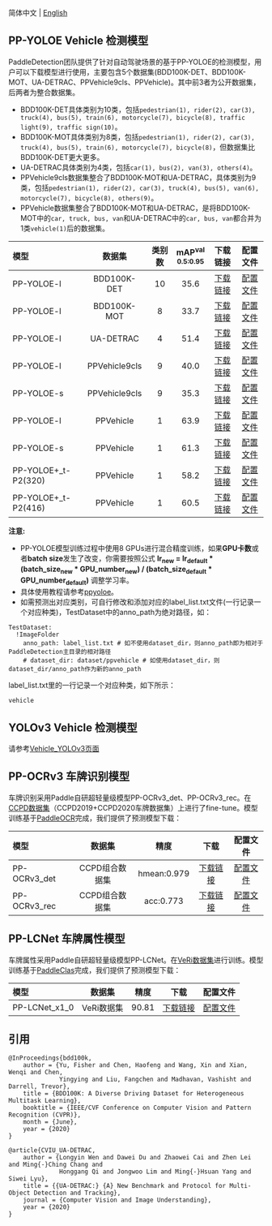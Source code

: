 简体中文 | [English](README.md)

## PP-YOLOE Vehicle 检测模型

PaddleDetection团队提供了针对自动驾驶场景的基于PP-YOLOE的检测模型，用户可以下载模型进行使用，主要包含5个数据集(BDD100K-DET、BDD100K-MOT、UA-DETRAC、PPVehicle9cls、PPVehicle)。其中前3者为公开数据集，后两者为整合数据集。
- BDD100K-DET具体类别为10类，包括`pedestrian(1), rider(2), car(3), truck(4), bus(5), train(6), motorcycle(7), bicycle(8), traffic light(9), traffic sign(10)`。
- BDD100K-MOT具体类别为8类，包括`pedestrian(1), rider(2), car(3), truck(4), bus(5), train(6), motorcycle(7), bicycle(8)`，但数据集比BDD100K-DET更大更多。
- UA-DETRAC具体类别为4类，包括`car(1), bus(2), van(3), others(4)`。
- PPVehicle9cls数据集整合了BDD100K-MOT和UA-DETRAC，具体类别为9类，包括`pedestrian(1), rider(2), car(3), truck(4), bus(5), van(6), motorcycle(7), bicycle(8), others(9)`。
- PPVehicle数据集整合了BDD100K-MOT和UA-DETRAC，是将BDD100K-MOT中的`car, truck, bus, van`和UA-DETRAC中的`car, bus, van`都合并为1类`vehicle(1)`后的数据集。


|    模型   |       数据集     | 类别数  | mAP<sup>val<br>0.5:0.95 |  下载链接  | 配置文件 |
|:---------|:---------------:|:------:|:-----------------------:|:---------:| :-----: |
|PP-YOLOE-l|   BDD100K-DET   |   10   |  35.6 | [下载链接](https://paddledet.bj.bcebos.com/models/ppyoloe_crn_l_36e_bdd100kdet.pdparams) | [配置文件](./ppyoloe_crn_l_36e_bdd100kdet.yml) |
|PP-YOLOE-l|   BDD100K-MOT   |   8    |  33.7 | [下载链接](https://paddledet.bj.bcebos.com/models/ppyoloe_crn_l_36e_bdd100kmot.pdparams) | [配置文件](./ppyoloe_crn_l_36e_bdd100kmot.yml) |
|PP-YOLOE-l|   UA-DETRAC     |   4    |  51.4 | [下载链接](https://paddledet.bj.bcebos.com/models/ppyoloe_crn_l_36e_uadetrac.pdparams) | [配置文件](./ppyoloe_crn_l_36e_uadetrac.yml) |
|PP-YOLOE-l|   PPVehicle9cls |   9    |  40.0 | [下载链接](https://paddledet.bj.bcebos.com/models/mot_ppyoloe_l_36e_ppvehicle9cls.pdparams) | [配置文件](./mot_ppyoloe_l_36e_ppvehicle9cls.yml) |
|PP-YOLOE-s|   PPVehicle9cls |   9    |  35.3 | [下载链接](https://paddledet.bj.bcebos.com/models/mot_ppyoloe_s_36e_ppvehicle9cls.pdparams) | [配置文件](./mot_ppyoloe_s_36e_ppvehicle9cls.yml) |
|PP-YOLOE-l|   PPVehicle     |   1    |  63.9 | [下载链接](https://paddledet.bj.bcebos.com/models/mot_ppyoloe_l_36e_ppvehicle.pdparams) | [配置文件](./mot_ppyoloe_l_36e_ppvehicle.yml) |
|PP-YOLOE-s|   PPVehicle     |   1    |  61.3  | [下载链接](https://paddledet.bj.bcebos.com/models/mot_ppyoloe_s_36e_ppvehicle.pdparams) | [配置文件](./mot_ppyoloe_s_36e_ppvehicle.yml) |
|PP-YOLOE+_t-P2(320)|   PPVehicle   |   1    |  58.2  | [下载链接](https://bj.bcebos.com/v1/paddledet/models/pipeline/mot_ppyoloe_t_p2_60e_ppvehicle.zip) | [配置文件](./ppyoloe_plus_crn_t_p2_60e_ppvehicle.yml) |
|PP-YOLOE+_t-P2(416)|   PPVehicle   |   1    |  60.5  | [下载链接](https://bj.bcebos.com/v1/paddledet/models/pipeline/mot_ppyoloe_t_p2_60e_ppvehicle.zip) | [配置文件](./ppyoloe_plus_crn_t_p2_60e_ppvehicle.yml) |


**注意:**
- PP-YOLOE模型训练过程中使用8 GPUs进行混合精度训练，如果**GPU卡数**或者**batch size**发生了改变，你需要按照公式 **lr<sub>new</sub> = lr<sub>default</sub> * (batch_size<sub>new</sub> * GPU_number<sub>new</sub>) / (batch_size<sub>default</sub> * GPU_number<sub>default</sub>)** 调整学习率。
- 具体使用教程请参考[ppyoloe](../ppyoloe#getting-start)。
- 如需预测出对应类别，可自行修改和添加对应的label_list.txt文件(一行记录一个对应种类)，TestDataset中的anno_path为绝对路径，如：
```
TestDataset:
  !ImageFolder
    anno_path: label_list.txt # 如不使用dataset_dir，则anno_path即为相对于PaddleDetection主目录的相对路径
    # dataset_dir: dataset/ppvehicle # 如使用dataset_dir，则dataset_dir/anno_path作为新的anno_path
```
label_list.txt里的一行记录一个对应种类，如下所示：
```
vehicle
```

## YOLOv3 Vehicle 检测模型

请参考[Vehicle_YOLOv3页面](./vehicle_yolov3/README_cn.md)

## PP-OCRv3 车牌识别模型

车牌识别采用Paddle自研超轻量级模型PP-OCRv3_det、PP-OCRv3_rec。在[CCPD数据集](https://github.com/detectRecog/CCPD)（CCPD2019+CCPD2020车牌数据集）上进行了fine-tune。模型训练基于[PaddleOCR](https://github.com/PaddlePaddle/PaddleOCR/blob/release/2.6/applications/%E8%BD%BB%E9%87%8F%E7%BA%A7%E8%BD%A6%E7%89%8C%E8%AF%86%E5%88%AB.md)完成，我们提供了预测模型下载：

|    模型   |  数据集  | 精度 | 下载  | 配置文件 |
|:---------|:-------:|:------:| :----: | :------:|
| PP-OCRv3_det | CCPD组合数据集 |  hmean:0.979 |[下载链接](https://bj.bcebos.com/v1/paddledet/models/pipeline/ch_PP-OCRv3_det_infer.tar.gz) | [配置文件](https://github.com/PaddlePaddle/PaddleOCR/blob/dygraph/configs/det/ch_PP-OCRv3/ch_PP-OCRv3_det_cml.yml) |
| PP-OCRv3_rec | CCPD组合数据集 |  acc:0.773 |[下载链接](https://bj.bcebos.com/v1/paddledet/models/pipeline/ch_PP-OCRv3_rec_infer.tar.gz) | [配置文件](https://github.com/PaddlePaddle/PaddleOCR/blob/dygraph/configs/rec/PP-OCRv3/ch_PP-OCRv3_rec_distillation.yml) |

## PP-LCNet 车牌属性模型

车牌属性采用Paddle自研超轻量级模型PP-LCNet。在[VeRi数据集](https://www.v7labs.com/open-datasets/veri-dataset)进行训练。模型训练基于[PaddleClas](https://github.com/PaddlePaddle/PaddleClas/blob/release/2.4/docs/en/PULC/PULC_vehicle_attribute_en.md)完成，我们提供了预测模型下载：

|    模型   |  数据集  | 精度 | 下载  | 配置文件 |
|:---------|:-------:|:------:| :----: | :------:|
| PP-LCNet_x1_0 | VeRi数据集 |  90.81 |[下载链接](https://bj.bcebos.com/v1/paddledet/models/pipeline/vehicle_attribute_model.zip) | [配置文件](https://github.com/PaddlePaddle/PaddleClas/blob/release/2.4/ppcls/configs/PULC/vehicle_attribute/PPLCNet_x1_0.yaml) |


## 引用
```
@InProceedings{bdd100k,
    author = {Yu, Fisher and Chen, Haofeng and Wang, Xin and Xian, Wenqi and Chen,
              Yingying and Liu, Fangchen and Madhavan, Vashisht and Darrell, Trevor},
    title = {BDD100K: A Diverse Driving Dataset for Heterogeneous Multitask Learning},
    booktitle = {IEEE/CVF Conference on Computer Vision and Pattern Recognition (CVPR)},
    month = {June},
    year = {2020}
}

@article{CVIU_UA-DETRAC,
    author = {Longyin Wen and Dawei Du and Zhaowei Cai and Zhen Lei and Ming{-}Ching Chang and
              Honggang Qi and Jongwoo Lim and Ming{-}Hsuan Yang and Siwei Lyu},
    title = {{UA-DETRAC:} {A} New Benchmark and Protocol for Multi-Object Detection and Tracking},
    journal = {Computer Vision and Image Understanding},
    year = {2020}
}  
```
